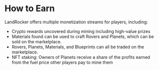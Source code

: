 # How to Earn

LandRocker offers multiple monetization streams for players, including:

* Crypto rewards uncovered during mining including high-value prizes
* Materials found can be used to craft Rovers and Planets, which can be sold on the marketplace.
* Rovers, Planets, Materials, and Blueprints can all be traded on the marketplace.
* NFT staking: Owners of Planets receive a share of the profits earned from the fuel price other players pay to mine them
